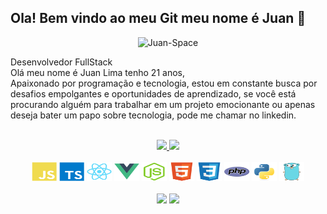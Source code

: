 ## Ola! Bem vindo ao meu Git meu nome é Juan 👋
<div align="center">
<img alt="Juan-Space" width="300px" src="http://24.media.tumblr.com/5d868a18b0f132398a0af94539b2097b/tumblr_mrlst4WLuL1s13kjuo1_500.gif">
<p align="start">
Desenvolvedor FullStack<br>
Olá meu nome é Juan Lima tenho 21 anos, <br>
Apaixonado por programação e tecnologia, estou em constante busca por desafios empolgantes  
e oportunidades de aprendizado, se você está procurando alguém para trabalhar em um projeto 
emocionante ou apenas deseja bater um papo sobre tecnologia, pode me chamar no linkedin. <br>
</p>
<br>
  
<div>
  <a href="https://github.com/JuanLima10/">
  <img height="140em" src="https://github-readme-stats.vercel.app/api?username=JuanLima10&show_icons=true&theme=dark&include_all_commits=true&count_private=true"/>
  </a>
  <a href="https://github.com/JuanLima10/">
  <img height="140em" src="https://github-readme-stats.vercel.app/api/top-langs/?username=JuanLima10&layout=compact&langs_count=16&theme=dark">
  </a>
<div>
<br>
  
<div>

  <img alt="Juan-Js" height="30" width="40" src="https://raw.githubusercontent.com/devicons/devicon/master/icons/javascript/javascript-plain.svg">
  <img alt="Juan-Ts" height="30" width="40" src="https://raw.githubusercontent.com/devicons/devicon/master/icons/typescript/typescript-plain.svg">
  <img alt="Juan-React" height="30" width="40" src="https://raw.githubusercontent.com/devicons/devicon/master/icons/react/react-original.svg">
  <img alt="Juan-Vue" height="30" width="40" src="https://raw.githubusercontent.com/devicons/devicon/master/icons/vuejs/vuejs-original.svg">
  <img alt="Juan-NodeJS" height="30" width="40" src="https://raw.githubusercontent.com/devicons/devicon/master/icons/nodejs/nodejs-original.svg">
  <img alt="Juan-HTML" height="30" width="40" src="https://raw.githubusercontent.com/devicons/devicon/master/icons/html5/html5-original.svg">
  <img alt="Juan-CSS" height="30" width="40" src="https://raw.githubusercontent.com/devicons/devicon/master/icons/css3/css3-original.svg">
  <img alt="Juan-PHP" height="30" width="40" src="https://raw.githubusercontent.com/devicons/devicon/master/icons/php/php-original.svg">
  <img alt="Juan-Python" height="30" width="40" src="https://raw.githubusercontent.com/devicons/devicon/master/icons/python/python-original.svg">
  <img alt="Juan-Go" height="30" width="40" src="https://raw.githubusercontent.com/devicons/devicon/master/icons/go/go-original.svg">

</div>

<br>

<div>
    <a href = "mailto: juanaraujolima17@gmail.com"><img src="https://img.shields.io/badge/-Gmail-%23EA4335?style=for-the-badge&logo=gmail&logoColor=white" target="_blank"></a>
    <a href="https://www.linkedin.com/in/juan-lima-297b9a1b4/" target="_blank"><img src="https://img.shields.io/badge/-LinkedIn-%230077B5?style=for-the-badge&logo=linkedin&logoColor=white" target="_blank"></a>
</div>

</div>
